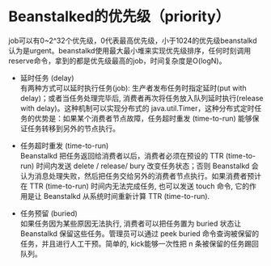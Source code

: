 # Beanstalked的优先级（priority）

job可以有0~2^32个优先级，0代表最高优先级，小于1024的优先级beanstalkd认为是urgent。beanstalkd使用最大最小堆来实现优先级排序，任何时刻调用reserve命令，拿到的都是优先级最高的job，时间复杂度是O\(logN\)。

* 延时任务 \(delay\)  
  有两种方式可以延时执行任务\(job\): 生产者发布任务时指定延时\(put with delay\)；或者当任务处理完毕后, 消费者再次将任务放入队列延时执行\(release with delay\)。这种机制可以实现分布式的 java.util.Timer，这种分布式定时任务的优势是：如果某个消费者节点故障，任务超时重发 \(time-to-run\) 能够保证任务转移到另外的节点执行。

* 任务超时重发 \(time-to-run\)  
  Beanstalkd 把任务返回给消费者以后，消费者必须在预设的 TTR \(time-to-run\) 时间内发送 delete / release/ bury 改变任务状态；否则 Beanstalkd 会认为消息处理失败，然后把任务交给另外的消费者节点执行。如果消费者预计在 TTR \(time-to-run\) 时间内无法完成任务, 也可以发送 touch 命令, 它的作用是让 Beanstalkd 从系统时间重新计算 TTR \(time-to-run\).

* 任务预留 \(buried\)  
  如果任务因为某些原因无法执行, 消费者可以把任务置为 buried 状态让 Beanstalkd 保留这些任务。管理员可以通过 peek buried 命令查询被保留的任务，并且进行人工干预。简单的, kick能够一次性把 n 条被保留的任务踢回队列。




